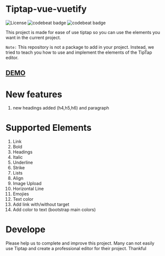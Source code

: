 # Tiptap-vue-vuetify
<span><img src="https://img.shields.io/npm/l/tiptap-vuetify.svg" alt="License"></span>
<span><img alt="codebeat badge" src="https://badgen.net/badge/code%20style/standard/f2a" /></span>
<span><img alt="codebeat badge" src="https://img.shields.io/badge/size-2.4%20Mb-44cc11.svg" /></span>

This project is made for ease of use tiptap so you can use the elements you want in the current project.

`Note:`  This repository is not a package to add in your project. Instead, we tried to teach you how to use and implement the elements of the TipTap editor.

<h2><a href="https://mohammadyousefidev.github.io/tiptap-vue-vuetify/">DEMO</a></h2>

# New features

1. new headings added (h4,h5,h6) and paragraph

# Supported Elements

1. Link
2. Bold
3. Headings
4. Italic
5. Underline
6. Strike
7. Lists
8. Align
9. Image Upload
10. Horizontal Line
11. Emojies
12. Text color
13. Add link with/without target
14. Add color to text (bootstrap main colors)


# Develope
Please help us to complete and improve this project. Many can not easily use Tiptap and create a professional editor for their project. Thankful
